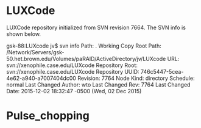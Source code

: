 # LUXCode
LUXCode repository initialized from SVN revision 7664. The SVN info is shown below.

gsk-88:LUXcode jv$ svn info
Path: .
Working Copy Root Path: /Network/Servers/gsk-50.het.brown.edu/Volumes/paRAID/ActiveDirectory/jv/LUXcode
URL: svn://xenophile.case.edu/LUXcode
Repository Root: svn://xenophile.case.edu/LUXcode
Repository UUID: 746c5447-5cea-4e62-a940-a7007404dc00
Revision: 7764
Node Kind: directory
Schedule: normal
Last Changed Author: wto
Last Changed Rev: 7764
Last Changed Date: 2015-12-02 18:32:47 -0500 (Wed, 02 Dec 2015)
# Pulse_chopping
